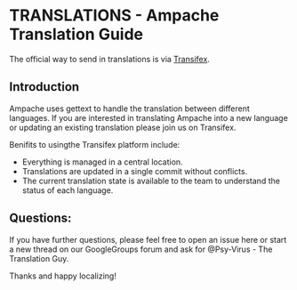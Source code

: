 # TRANSLATIONS - Ampache Translation Guide

The official way to send in translations is via [Transifex](https://www.transifex.com/ampache/ampache/dashboard/).

## Introduction

Ampache uses gettext to handle the translation between different languages.
If you are interested in translating Ampache into a new language or updating
an existing translation please join us on Transifex.

Benifits to usingthe Transifex platform include:

* Everything is managed in a central location.
* Translations are updated in a single commit without conflicts.
* The current translation state is available to the team to understand the status of each language.

## Questions:

If you have further questions, please feel free to open an issue here or start a new thread on our GoogleGroups forum and ask for @Psy-Virus - The Translation Guy.

Thanks and happy localizing!
